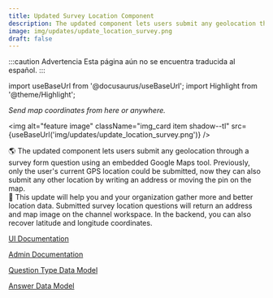 ```yaml
---
title: Updated Survey Location Component
description: The updated component lets users submit any geolocation through the survey form question using an embedded Google Maps tool. Previously, only the user's current GPS location could be submitted, now they can also submit any other location by writing an address or moving the pin on the map.  This update will help you and your organization gather more and better location data. Submitted survey location questions will return an address and map image on the channel workspace. In the backend, you can recover latitude and longitude coordinates.
image: img/updates/update_location_survey.png
draft: false
---
```


:::caution Advertencia
Esta página aún no se encuentra traducida al español.
:::

import useBaseUrl from '@docusaurus/useBaseUrl'; 
import Highlight from '@theme/Highlight';

<div className="align-center">
<div className="card">
<div className="card__header">

<span className="hero__subtitle"><em>

Send map coordinates from here or anywhere.

</em></span>

</div>
<div className="card__image">

<img alt="feature image" className="img_card item shadow--tl" src={useBaseUrl('img/updates/update_location_survey.png')} />
<br/>

</div>
<div className="card__body">

🌎 The updated component lets users submit any geolocation through a survey form question using an embedded Google Maps tool. Previously, only the user's current GPS location could be submitted, now they can also submit any other location by writing an address or moving the pin on the map.  
📍 This update will help you and your organization gather more and better location data. Submitted survey location questions will return an address and map image on the channel workspace. In the backend, you can also recover latitude and longitude coordinates.

</div>
<div className="card__footer text-center align-padding-center">

<a className="button button--info button--block" href="/docs/documentation/client/surveys#location">UI Documentation</a>
<br/>

<a className="button button--info button--block" href="/docs/documentation/admin/survey/components/location">Admin Documentation</a>
<br/>

<a className="button button--info button--block" href="/docs/documentation/models/surveys/model_questionContentType#gps">Question Type Data Model</a>
<br/>

<a className="button button--info button--block" href="/docs/documentation/admin/tips/survey_gps_response">Answer Data Model</a>
<br/>


</div>
</div>
</div>

